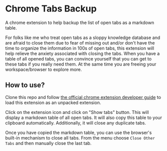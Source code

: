 # Chrome Tabs Backup

A chrome extension to help backup the list of open tabs as a markdown table.

For folks like me who treat open tabs as a sloppy knowledge database and
are afraid to close them due to fear of missing out and/or don't have the
time to organize the information in 100s of open tabs, this extension will
help relieve the anxiety associated with closing the tabs. When you have a
table of all opened tabs, you can convince yourself that you can get to these
tabs if you really need them. At the same time you are freeing your
workspace/browser to explore more.

## How to use?

Clone this repo and follow [the official chrome extension developer guide](https://developer.chrome.com/docs/extensions/mv3/getstarted/development-basics/#load-unpacked)
to load this extension as an unpacked extension.

Click on the extension icon and click on "Show tabs" button. This will
display a markdown table of all open tabs. It will also copy this table
to your clipboard automatically. Additionally, it will close any duplicate
tabs.

Once you have copied the markdown table, you can use the browser's built-in
mechanism to close all tabs. From the menu choose `Close Other Tabs` and
then manually close the last tab.

